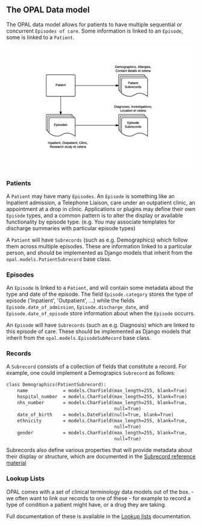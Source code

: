 ## The OPAL Data model

The OPAL data model allows for patients to have multiple sequential or concurrent
`Episodes of care`. Some information is linked to an `Episode`, some is linked to
a `Patient`.

![Datamodel](../img/OPAL.datamodel.png)

### Patients

A `Patient` may have many `Episodes`. An `Episode` is something like an Inpatient admission, 
a Telephone Liaison, care under an outpatient clinic, an appointment at a drop in clinic.
Applications or plugins may define their own `Episode` types, and a common pattern is to 
alter the display or available functionality by episode type. (e.g. You may associate 
templates for discharge summaries with particular episode types)

A `Patient` will have `Subrecords` (such as e.g. Demographics) which follow them across multiple 
episodes. These are information linked to a particular person, and should be implemented as
Django models that inherit from the `opal.models.PatientSubrecord` base class.

### Episodes

An `Episode` is linked to a `Patient`, and will contain some metadata about the type and date 
of the episode. The field `Episode.category` stores the type of episode ('Inpatient', 'Outpatient', ...)
while the fields `Episode.date_of_admission`, `Episode.discharge_date`, and `Episode.date_of_episode` 
store information about when the `Episode` occurrs.

An `Episode` will have `Subrecords` (such as e.g. Diagnosis) which are linked to this episode of
care. These should be implemented as Django models that inherit from the `opal.models.EpisodeSubRecord`
base class.

### Records

A `Subrecord` consists of a collection of fields that constitute a record. For example, one could 
implement a Demograpics `Subrecord` as follows:

    class Demographics(PatientSubrecord):
        name             = models.CharField(max_length=255, blank=True)
        hospital_number  = models.CharField(max_length=255, blank=True)
        nhs_number       = models.CharField(max_length=255, blank=True,
                                            null=True)
        date_of_birth    = models.DateField(null=True, blank=True)
        ethnicity        = models.CharField(max_length=255, blank=True,
                                            null=True)
        gender           = models.CharField(max_length=255, blank=True, 
                                            null=True)


Subrecords also define various properties that will provide metadata about their
display or structure, which are documented in the 
[Subrecord reference material](/reference/subrecords/)

### Lookup Lists

OPAL comes with a set of clinical terminology data models out of the box. - we often
want to link our records to one of these - for example to record a type of condition
a patient might have, or a drug they are taking.

Full documentation of these is available in the [Lookup lists](lookup_lists.md) documentation.
